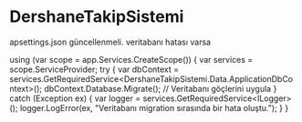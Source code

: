 # DershaneTakipSistemi

apsettings.json güncellenmeli.
veritabanı hatası varsa

using (var scope = app.Services.CreateScope())
{
    var services = scope.ServiceProvider;
    try
    {
        var dbContext = services.GetRequiredService<DershaneTakipSistemi.Data.ApplicationDbContext>();
        dbContext.Database.Migrate(); // Veritabanı göçlerini uygula
    }
    catch (Exception ex)
    {
        var logger = services.GetRequiredService<ILogger<Program>>();
        logger.LogError(ex, "Veritabanı migration sırasında bir hata oluştu.");
    }
}
